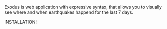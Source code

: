 Exodus is web application with expressive syntax, that allows you to visually see where and when earthquakes happend for the last 7 days.

INSTALLATION!

